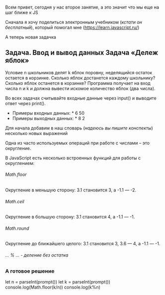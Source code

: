 Всем привет, сегодня у нас второе занятие, а это значит что мы еще на шаг ближе к JS

Сначала я хочу поделиться электронным учебником (*кстати он бесплатный*), который помогал мне 
(https://learn.javascript.ru/)

А теперь новая задачка

## Задача. Ввод и вывод данных Задача «Дележ яблок»

Условие n школьников делят k яблок поровну, неделящийся остаток остается в корзинке. Сколько яблок достанется каждому школьнику? Сколько яблок останется в корзинке? Программа получает на вход числа n и k и должна вывести искомое количество яблок (два числа).

Во всех задачах считывайте входные данные через input() и выводите ответ через print().

* Примеры входных данных: *
6
50
* Примеры выходных данных: *
8
2

Для начала добавим в наш словарь (*надеюсь вы пишите конспекты*) несколько новых выражений

Одна из часто используемых операций при работе с числами – это округление.

В JavaScript есть несколько встроенных функций для работы с округлением:

 ###### Math.floor
Округление в меньшую сторону: 3.1 становится 3, а -1.1 — -2.
###### Math.ceil
Округление в большую сторону: 3.1 становится 4, а -1.1 — -1.
###### Math.round
Округление до ближайшего целого: 3.1 становится 3, 3.6 — 4, а -1.1 — -1.
###### … % … - деление без остатка

### А готовое решение

let n = parseInt(prompt())
let k = parseInt(prompt())
console.log(Math.floor(k/n))
console.log(k%n)



